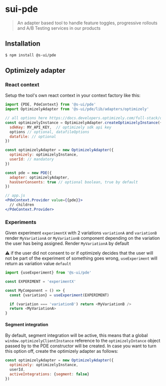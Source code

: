 # sui-pde

> An adapter based tool to handle feature toggles, progressive rollouts and A/B Testing services in our products

## Installation

```sh
$ npm install @s-ui/pde
```

## Optimizely adapter

### React context

Setup the tool's own react context in your context factory like this:

```jsx
import {PDE, PdeContext} from '@s-ui/pde'
import OptimizelyAdapter from '@s-ui/pde/lib/adapters/optimizely'

// all options here https://docs.developers.optimizely.com/full-stack/docs/initialize-sdk-javascript-node, but for now only 3 of them are available
const optimizelyInstance = OptimizelyAdapter.createOptimizelyInstance({
  sdkKey: MY_API_KEY,  // optimizely sdk api key
  options // optional, datafileOptions
  datafile: // optional
})

const optimizelyAdapter = new OptimizelyAdapter({
  optimizely: optimizelyInstance,
  userId: // mandatory
})

const pde = new PDE({
  adapter: optimizelyAdapter,
  hasUserConsents: true // optional boolean, true by default
})

// app.js
<PdeContext.Provider value={{pde}}>
  // children
</PdeContext.Provider>
```

### Experiments

Given experiment `experimentX` with 2 variations `variationA` and `variationB` render `MyVariationA` or `MyVariationB` component depending on the variation the user has being assigned. Render `MyVariationA` by default

⚠️ if the user did not consent to or if optimizely decides that the user will not be part of the experiment of something goes wrong, `useExperiment` will return as variation value `default`

```js
import {useExperiment} from '@s-ui/pde'

const EXPERIMENT = 'experimentX'

const MyComponent = () => {
  const {variation} = useExperiment(EXPERIMENT)

  if (variation === 'variationB') return <MyVariationB />
  return <MyVariationA>
}
```

#### Segment integration

By default, segment integration will be active, this means that a global `window.optimizelyClientInstance` reference to the `optimizelyIntance` object passed by to the PDE constructor will be created. In case you want to turn this option off, create the optimizely adapter as follows:

```js
const optimizelyAdapter = new OptimizelyAdapter({
  optimizely: optimizelyInstance,
  userId,
  activeIntegrations: {segment: false}
})
```
